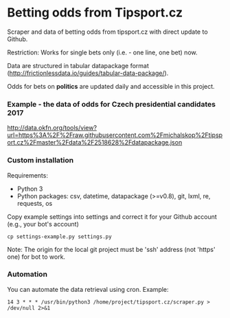 # Betting odds from Tipsport.cz

Scraper and data of betting odds from tipsport.cz with direct update to Github.

Restriction: Works for single bets only (i.e. - one line, one bet) now.

Data are structured in tabular datapackage format (http://frictionlessdata.io/guides/tabular-data-package/).

Odds for bets on **politics** are updated daily and accessible in this project.

### Example - the data of odds for Czech presidential candidates 2017
http://data.okfn.org/tools/view?url=https%3A%2F%2Fraw.githubusercontent.com%2Fmichalskop%2Ftipsport.cz%2Fmaster%2Fdata%2F2518628%2Fdatapackage.json

### Custom installation
Requirements:
- Python 3
- Python packages: csv, datetime, datapackage (>=v0.8), git, lxml, re, requests, os

Copy example settings into settings and correct it for your Github account (e.g., your bot's account)

    cp settings-example.py settings.py

Note: The origin for the local git project must be 'ssh' address (not 'https' one) for bot to work.

### Automation
You can automate the data retrieval using cron. Example:

    14 3 * * * /usr/bin/python3 /home/project/tipsport.cz/scraper.py > /dev/null 2>&1
